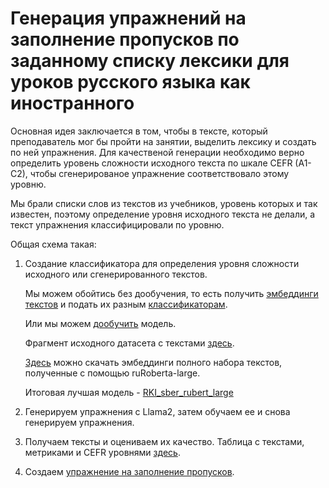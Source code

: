 # Генерация упражнений на заполнение пропусков по заданному списку лексики для уроков русского языка как иностранного

Основная идея заключается в том, чтобы в тексте, который преподаватель мог бы пройти на занятии, выделить лексику и создать по ней упражнения.
Для качественой генерации необходимо верно определить уровень сложности исходного текста по шкале CEFR (A1-C2), чтобы сгенерированое упражнение соответствовало этому уровню.

Мы брали списки слов из текстов из учебников, уровень которых и так известен, поэтому определение уровня исходного текста не делали, а текст упражнения классифицировали по уровню.

Общая схема такая:
1. Создание классификатора для определения уровня сложности исходного или сгенерированного текстов.

   Мы можем обойтись без дообучения, то есть получить [эмбеддинги текстов](https://github.com/mannazhuk/exercise_generation/blob/ae84a0ea421ecb46a0ec0436e109928be31298bc/%D0%9F%D0%BE%D0%BB%D1%83%D1%87%D0%B5%D0%BD%D0%B8%D0%B5%20%D1%8D%D0%BC%D0%B1%D0%B5%D0%B4%D0%B4%D0%B8%D0%BD%D0%B3%D0%BE%D0%B2%20%D0%BD%D0%B0_%D0%BF%D1%80%D0%B8%D0%BC%D0%B5%D1%80%D0%B5%20TinyBert.ipynb) и подать их разным [классификаторам](Классификаторы_sberbank_airuBert_large.ipynb).
   
   Или мы можем [дообучить](Bert_for_sequence_classification.ipynb) модель.
   
   Фрагмент исходного датасета с текстами [здесь](https://github.com/mannazhuk/exercise_generation/blob/bc1d860a37b01c53ed49889302d37da0a6c1b425/RuFoLa_corpus.csv).
   
   [Здесь](https://github.com/mannazhuk/exercise_generation/blob/e1212dedaeb29259d3f8d1f1a1677a8748cb5354/%D0%AD%D0%BC%D0%B1%D0%B5%D0%B4%D0%B4%D0%B8%D0%BD%D0%B3%D0%B8%20%D1%82%D0%B5%D0%BA%D1%81%D1%82%D0%BE%D0%B2) можно скачать эмбеддинги полного набора текстов, полученные с помощью ruRoberta-large.
   
   Итоговая лучшая модель - [RKI_sber_rubert_large](Модель-классификатор)

3. Генерируем упражнения с Llama2, затем обучаем ее и снова генерируем упражнения.

4. Получаем тексты и оцениваем их качество. Таблица с текстами, метриками и CEFR уровнями [здесь](generated_texts.csv). 

5. Создаем [упражнение на заполнение пропусков](https://github.com/mannazhuk/exercise_generation/blob/905fa2821e4887596a3e3e72af6368f146b92d89/%D0%A3%D0%BF%D1%80%D0%B0%D0%B6%D0%BD%D0%B5%D0%BD%D0%B8%D0%B5_%D1%81%20_%D0%BF%D1%80%D0%BE%D0%BF%D1%83%D1%81%D0%BA%D0%B0%D0%BC%D0%B8.ipynb).
